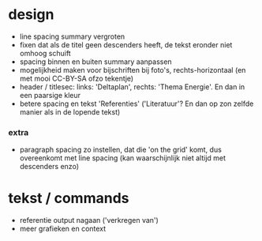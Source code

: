# design

- line spacing summary vergroten
- fixen dat als de titel geen descenders heeft, de tekst eronder niet omhoog schuift
- spacing binnen en buiten summary aanpassen
- mogelijkheid maken voor bijschriften bij foto's, rechts-horizontaal (en met mooi CC-BY-SA ofzo tekentje)
- header / titlesec: links: 'Deltaplan', rechts: 'Thema Energie'. En dan in een paarsige kleur
- betere spacing en tekst 'Referenties' ('Literatuur'? En dan op zon zelfde manier als in de lopende tekst)


### extra

- paragraph spacing zo instellen, dat die 'on the grid' komt, dus overeenkomt met line spacing (kan waarschijnlijk niet altijd met descenders enzo)


# tekst / commands

- referentie output nagaan ('verkregen van')
- meer grafieken en context